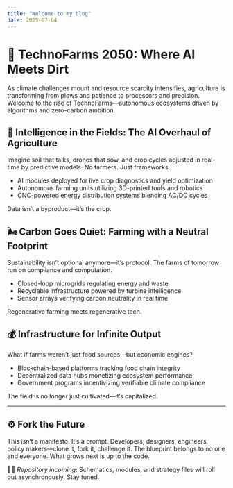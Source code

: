 ```yaml
---
title: "Welcome to my blog"
date: 2025-07-04
---
```

# 🌾 TechnoFarms 2050: Where AI Meets Dirt

As climate challenges mount and resource scarcity intensifies, agriculture is transforming from plows and patience to processors and precision. Welcome to the rise of TechnoFarms—autonomous ecosystems driven by algorithms and zero-carbon ambition.

## 🤖 Intelligence in the Fields: The AI Overhaul of Agriculture

Imagine soil that talks, drones that sow, and crop cycles adjusted in real-time by predictive models. No farmers. Just frameworks.

- AI modules deployed for live crop diagnostics and yield optimization  
- Autonomous farming units utilizing 3D-printed tools and robotics  
- CNC-powered energy distribution systems blending AC/DC cycles  

Data isn’t a byproduct—it’s the crop.

## 🌬️ Carbon Goes Quiet: Farming with a Neutral Footprint

Sustainability isn’t optional anymore—it’s protocol. The farms of tomorrow run on compliance and computation.

- Closed-loop microgrids regulating energy and waste  
- Recyclable infrastructure powered by turbine intelligence  
- Sensor arrays verifying carbon neutrality in real time  

Regenerative farming meets regenerative tech.

## 💰 Infrastructure for Infinite Output

What if farms weren’t just food sources—but economic engines?

- Blockchain-based platforms tracking food chain integrity  
- Decentralized data hubs monetizing ecosystem performance  
- Government programs incentivizing verifiable climate compliance  

The field is no longer just cultivated—it’s capitalized.

---

## ⚙️ Fork the Future

This isn’t a manifesto. It’s a prompt. Developers, designers, engineers, policy makers—clone it, fork it, challenge it. The blueprint belongs to no one and everyone. What grows next is up to the code.

👨‍💻 *Repository incoming*: Schematics, modules, and strategy files will roll out asynchronously. Stay tuned.







